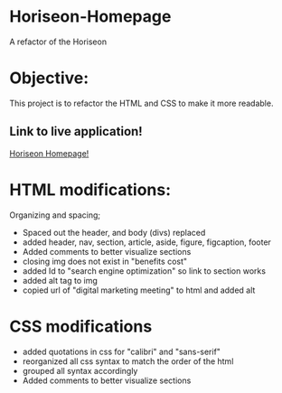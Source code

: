 # Horiseon-Homepage
A refactor of the Horiseon 

# Objective: 
This project is to refactor the HTML and CSS to make it more readable. 

## Link to live application!
[Horiseon Homepage!](https://malhill.github.io/Horiseon-Homepage/)

# HTML modifications:
Organizing and spacing; 
* Spaced out the header, and body (divs)
replaced
* added header, nav, section, article, aside, figure, figcaption, footer
* Added comments to better visualize sections 
* closing img does not exist in "benefits cost"
* added Id to "search engine optimization" so link to section works
* added alt tag to img
* copied url of "digital marketing meeting" to html and added alt

# CSS modifications
* added quotations in css for "calibri" and "sans-serif"
* reorganized all css syntax to match the order of the html
* grouped all syntax accordingly
* Added comments to better visualize sections 
